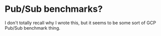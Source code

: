# Pub/Sub benchmarks?

I don't totally recall why I wrote this, but it seems to be some sort of GCP Pub/Sub benchmark thing.